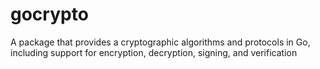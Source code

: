 # gocrypto
A package that provides a cryptographic algorithms and protocols in Go, including support for encryption, decryption, signing, and verification

